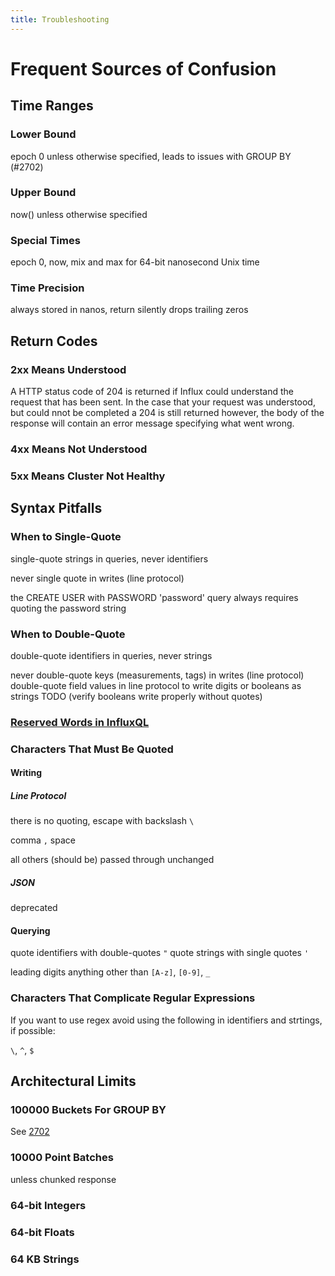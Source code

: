 ```yaml
---
title: Troubleshooting
---
```



# Frequent Sources of Confusion

## Time Ranges

### Lower Bound

epoch 0 unless otherwise specified, leads to issues with GROUP BY (#2702)

### Upper Bound

now() unless otherwise specified

### Special Times

epoch 0, now, mix and max for 64-bit nanosecond Unix time

### Time Precision

always stored in nanos, return silently drops trailing zeros

## Return Codes

### 2xx Means Understood
A HTTP status code of 204 is returned if Influx could understand the request that has been sent. In the case that your request was understood, but could nnot be completed a 204 is still returned however, the body of the response will contain an error message specifying what went wrong.

### 4xx Means Not Understood

### 5xx Means Cluster Not Healthy

## Syntax Pitfalls

### When to Single-Quote

single-quote strings in queries, never identifiers

never single quote in writes (line protocol)

the CREATE USER with PASSWORD 'password' query always requires quoting the password string

### When to Double-Quote

double-quote identifiers in queries, never strings

never double-quote keys (measurements, tags) in writes (line protocol)
double-quote field values in line protocol to write digits or booleans as strings
TODO (verify booleans write properly without quotes)

### [Reserved Words in InfluxQL](https://github.com/influxdb/influxdb/blob/master/influxql/INFLUXQL.md#identifiers)


### Characters That Must Be Quoted

#### Writing

##### Line Protocol

there is no quoting, escape with backslash `\`

comma `,`
space ` `

all others (should be) passed through unchanged

##### JSON 

deprecated

#### Querying

quote identifiers with double-quotes `"`
quote strings with single quotes `'`

leading digits
anything other than `[A-z]`, `[0-9]`, `_`

### Characters That Complicate Regular Expressions

If you want to use regex avoid using the following in identifiers and strtings, if possible:

`\`, `^`, `$`

## Architectural Limits

### 100000 Buckets For GROUP BY

See [2702](https://github.com/influxdb/influxdb/issues/2702)

### 10000 Point Batches 

unless chunked response

### 64-bit Integers

### 64-bit Floats

### 64 KB Strings



